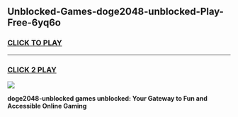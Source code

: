 
## Unblocked-Games-doge2048-unblocked-Play-Free-6yq6o
<h3>
<a href="https://premium76.site?title=doge2048-unblocked&ref=20M">CLICK TO PLAY</a></h3>
<hr>

<h3>
<a href="https://premium76.site?title=doge2048-unblocked&ref=20M">CLICK 2 PLAY</a>
  
</h3>

<a href="https://premium76.site?title=doge2048-unblocked&ref=19M"><img src="https://clearcache.store/games.png"></a>


**doge2048-unblocked games unblocked: Your Gateway to Fun and Accessible Online Gaming**
